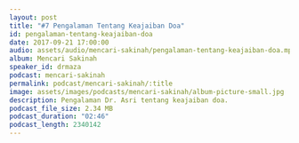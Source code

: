 ```yaml
---
layout: post
title: "#7 Pengalaman Tentang Keajaiban Doa"
id: pengalaman-tentang-keajaiban-doa
date: 2017-09-21 17:00:00
audio: assets/audio/mencari-sakinah/pengalaman-tentang-keajaiban-doa.mp3
album: Mencari Sakinah
speaker_id: drmaza
podcast: mencari-sakinah
permalink: podcast/mencari-sakinah/:title
image: assets/images/podcasts/mencari-sakinah/album-picture-small.jpg
description: Pengalaman Dr. Asri tentang keajaiban doa. 
podcast_file_size: 2.34 MB
podcast_duration: "02:46"
podcast_length: 2340142
--- 
```


